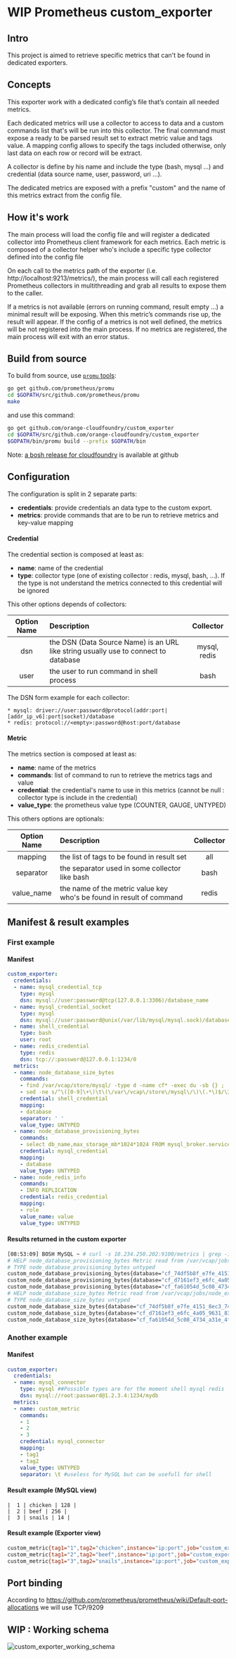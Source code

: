 # WIP Prometheus custom_exporter

## Intro

This project is aimed to retrieve specific metrics that can't be found in dedicated exporters.

## Concepts
This exporter work with a dedicated config’s file that’s contain all needed metrics.
 
Each dedicated metrics will use a collector to access to data and a custom commands list that's will be run into this collector.
The final command must expose a ready to be parsed result set to extract metric value and tags value. 
A mapping config allows to specify the tags included otherwise, only last data on each row or record will be extract.
  
A collector is define by his name and include the type (bash, mysql ...) and credential (data source name, user, password, uri ...). 

The dedicated metrics are exposed with a prefix "custom" and the name of this metrics extract from the config file.
 
## How it's work
The main process will load the config file and will register a dedicated collector into Prometheus client framework for each metrics. Each metric is composed of a collector helper who's include a specific type collector defined into the config file

On each call to the metrics path of the exporter (i.e. http://localhost:9213/metrics/), the main process will call each registered Prometheus collectors in multithreading and grab all results to expose them to the caller.

If a metrics is not available (errors on running command, result empty ...) a minimal result will be exposing. When this metric’s commands rise up, the result will appear. If the config of a metrics is not well defined, the metrics will be not registered into the main process. If no metrics are registered, the main process will exit with an error status.

## Build from source 
To build from source, use [`promu` tools](https://github.com/prometheus/promu): 
```bash
go get github.com/prometheus/promu
cd $GOPATH/src/github.com/prometheus/promu
make
```

and use this command: 
```bash
go get github.com/orange-cloudfoundry/custom_exporter
cd $GOPATH/src/github.com/orange-cloudfoundry/custom_exporter
$GOPATH/bin/promu build --prefix $GOPATH/bin
```
Note: [a bosh release for cloudfoundry](https://github.com/orange-cloudfoundry/custom_exporter-boshrelease) is available at github

## Configuration 

The configuration is split in 2 separate parts:
 * **credentials**: provide credentials an data type to the custom export.
 * **metrics**: provide commands that are to be run to retrieve metrics and key-value mapping

#### Credential
The credential section is composed at least as:

  * **name**: name of the credential 
  * **type**: collector type (one of existing collector : redis, mysql, bash, ...). If the type is not understand the metrics connected to this credential will be ignored
  
This other options depends of collectors:

| Option Name | Description | Collector |
| :---------: | :---------- | :-------: |
| dsn | the DSN (Data Source Name) is an URL like string usually use to connect to database | mysql, redis | 
| user | the user to run command in shell process | bash |

The DSN form example for each collector: 

    * mysql: driver://user:password@protocol(addr:port|[addr_ip_v6]:port|socket)/database
    * redis: protocol://<empty>:password@host:port/database
 
#### Metric
The metrics section is composed at least as:

  * **name**: name of the metrics
  * **commands**: list of command to run to retrieve the metrics tags and value
  * **credential**: the credential's name to use in this metrics (cannot be null : collector type is include in the credential)
  * **value_type**: the prometheus value type (COUNTER, GAUGE, UNTYPED)
  
This others options are optionals: 

| Option Name | Description | Collector |
| :---------: | :---------- | :-------: |
| mapping | the list of tags to be found in result set | all |
| separator | the separator used in some collector like bash | bash |
| value_name | the name of the metric value key who's be found in result of command | redis |

## Manifest & result examples
### First example
#### Manifest
```yaml
custom_exporter:
  credentials:
  - name: mysql_credential_tcp
    type: mysql 
    dsn: mysql://user:password@tcp(127.0.0.1:3306)/database_name
  - name: mysql_credential_socket
    type: mysql 
    dsn: mysql://user:password@unix(/var/lib/mysql/mysql.sock)/database_name
  - name: shell_credential
    type: bash
    user: root
  - name: redis_credential
    type: redis
    dsn: tcp://:password@127.0.0.1:1234/0
  metrics:
  - name: node_database_size_bytes
    commands:
    - find /var/vcap/store/mysql/ -type d -name cf* -exec du -sb {} ;
    - sed -ne s/^\([0-9]\+\)\t\(\/var\/vcap\/store\/mysql\/\)\(.*\)$/\3 \1/p
    credential: shell_credential
    mapping:
    - database
    separator: ' '
    value_type: UNTYPED
  - name: node_database_provisioning_bytes
    commands:
    - select db_name,max_storage_mb*1024*1024 FROM mysql_broker.service_instances;
    credential: mysql_credential
    mapping:
    - database
    value_type: UNTYPED
  - name: node_redis_info
    commands:
    - INFO REPLICATION
    credential: redis_credential
    mapping:
    - role
    value_name: value
    value_type: UNTYPED
```

#### Results returned in the custom exporter

```bash
[08:53:09] BOSH MySQL ~ # curl -s 10.234.250.202:9100/metrics | grep -i 'node_database'
# HELP node_database_provisioning_bytes Metric read from /var/vcap/jobs/node_exporter/config/database_provisioning.prom
# TYPE node_database_provisioning_bytes untyped
custom_node_database_provisioning_bytes{database="cf_74df5b8f_e7fe_4151_8ec3_741296d42fbc"} 1.048576e+09
custom_node_database_provisioning_bytes{database="cf_d7161ef3_e6fc_4a05_9631_834525f0f7ba"} 1.048576e+09
custom_node_database_provisioning_bytes{database="cf_fa61054d_5c08_4734_a31e_4f2e6065897b"} 1.048576e+08
# HELP node_database_size_bytes Metric read from /var/vcap/jobs/node_exporter/config/database_size.prom
# TYPE node_database_size_bytes untyped
custom_node_database_size_bytes{database="cf_74df5b8f_e7fe_4151_8ec3_741296d42fbc"} 4157
custom_node_database_size_bytes{database="cf_d7161ef3_e6fc_4a05_9631_834525f0f7ba"} 4157
custom_node_database_size_bytes{database="cf_fa61054d_5c08_4734_a31e_4f2e6065897b"} 4157
```

### Another example 
#### Manifest 
```yaml
custom_exporter:
  credentials:
  - name: mysql_connector
    type: mysql ##Possible types are for the moment shell mysql redis
    dsn: mysql://root:password@1.2.3.4:1234/mydb
  metrics:
  - name: custom_metric
    commands:
    - 1
    - 2
    - 3
    credential: mysql_connector
    mapping:
    - tag1
    - tag2
    value_type: UNTYPED
    separator: \t #useless for MySQL but can be usefull for shell
```

#### Result example (MySQL view)
```mysql
|  1 | chicken | 128 |
|  2 | beef | 256 |
|  3 | snails | 14 | 
```

#### Result example (Exporter view)
```bash
custom_metric{tag1="1",tag2="chicken",instance="ip:port",job="custom_exporter"}  128
custom_metric{tag1="2",tag2="beef",instance="ip:port",job="custom_exporter"}  256
custom_metric{tag1="3",tag2="snails",instance="ip:port",job="custom_exporter"}  14
```

## Port binding
According to https://github.com/prometheus/prometheus/wiki/Default-port-allocations we will use TCP/9209

## WIP : Working schema
![custom_exporter_working_schema](custom_exporter.png)
